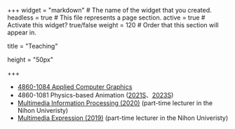 +++
widget = "markdown"  # The name of the widget that you created.
headless = true  # This file represents a page section.
active = true  # Activate this widget? true/false
weight = 120  # Order that this section will appear in.

title = "Teaching"

height = "50px"

+++

<ul>
<li> <a href="https://github.com/ACG-2022S/acg">4860-1084 Applied Computer Graphics</a> </li>
<li> 4860-1081 Physics-based Animation</a> (<a href="https://github.com/nobuyuki83/Physics-based_Animation_2021S">2021S</a>、<a href="https://github.com/nobuyuki83/Physics-based_Animation_2023S">2023S</a>) </li>
<li> <a href="https://github.com/nobuyuki83/course_summer2020_unihon" target="_blank">Multimedia Information Processing (2020)</a> (part-time lecturer in the Nihon Univeristy) </li> 
<li> <a href="https://github.com/nobuyuki83/course_winter2019_unihon" target="_blank">Multimedia Expression (2019)</a> (part-time lecturer in the Nihon Univeristy) </li> 
</ul>




